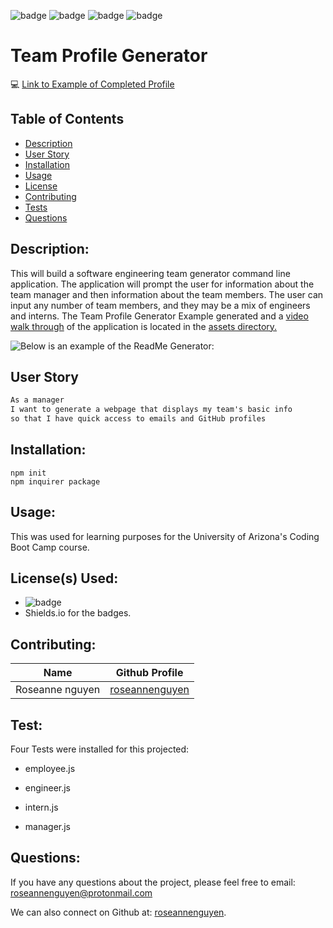 ![badge](https://img.shields.io/github/last-commit/roseannenguyen/10-Team-Profile-Generator) ![badge](https://img.shields.io/badge/license-MIT-informational) ![badge](https://img.shields.io/github/languages/top/roseannenguyen/10-Team-Profile-Generator)  ![badge](https://img.shields.io/github/languages/count/roseannenguyen/10-Team-Profile-Generator)

# Team Profile Generator
:computer: [Link to Example of Completed Profile](https://htmlpreview.github.io/?https://github.com/roseannenguyen/10-Team-Profile-Generator/blob/main/output/teamExample.html)

## Table of Contents

- [Description](#description)
- [User Story](#userstory)
- [Installation](#installation)
- [Usage](#usage)
- [License](#license)
- [Contributing](#contributing)
- [Tests](#tests)
- [Questions](#questions)

## Description:

This will build a software engineering team generator command line application. The application will prompt the user for information about the team manager and then information about the team members. The user can input any number of team members, and they may be a mix of engineers and interns. The Team Profile Generator Example generated and a [video walk through](https://drive.google.com/file/d/1I3Dst-5qYHae-3kACWdsvX0ES_Xc4KtP/view) of the application is located in the [assets directory.](https://github.com/roseannenguyen/10-Team-Profile-Generator/tree/main/assets)

![Below is an example of the ReadMe Generator:](./assets/teamexample.gif)

<a name="userstory"></a>

## User Story

```md
As a manager
I want to generate a webpage that displays my team's basic info
so that I have quick access to emails and GitHub profiles
```

## Installation:

```text
npm init
npm inquirer package
```

## Usage:

This was used for learning purposes for the University of Arizona's Coding Boot Camp course.

## License(s) Used:

- ![badge](https://img.shields.io/badge/license-MIT-informational)
- Shields.io for the badges.

## Contributing:

| Name            | Github Profile                                      |
| --------------- | --------------------------------------------------- |
| Roseanne nguyen | [roseannenguyen](https://github.com/roseannenguyen) |

## Test:

Four Tests were installed for this projected:

- employee.js

- engineer.js

- intern.js

- manager.js

## Questions:

If you have any questions about the project, please feel free to email: roseannenguyen@protonmail.com

We can also connect on Github at: [roseannenguyen](https://github.com/roseannenguyen).
